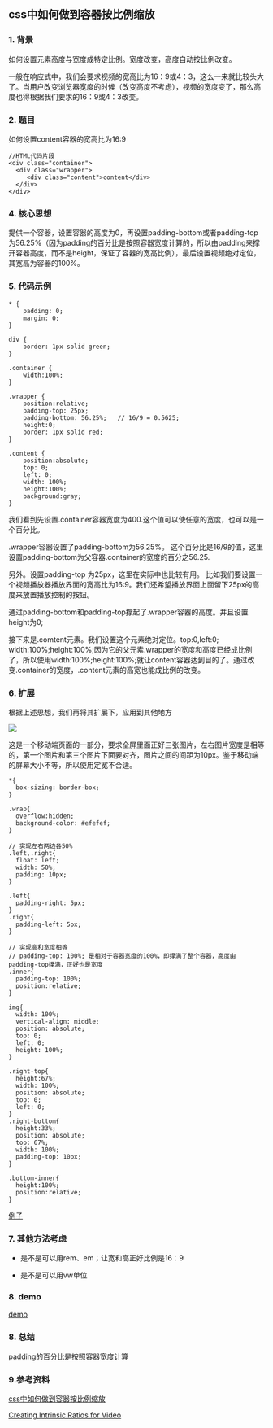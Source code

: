 ## css中如何做到容器按比例缩放

### 1. 背景


如何设置元素高度与宽度成特定比例。宽度改变，高度自动按比例改变。 </br>


一般在响应式中，我们会要求视频的宽高比为16：9或4：3，这么一来就比较头大了。当用户改变浏览器宽度的时候（改变高度不考虑），视频的宽度变了，那么高度也得根据我们要求的16：9或4：3改变。


### 2. 题目

如何设置content容器的宽高比为16:9

```
//HTML代码片段
<div class="container">
  <div class="wrapper">
     <div class="content">content</div>
  </div>
</div>

```

### 4. 核心思想

提供一个容器，设置容器的高度为0，再设置padding-bottom或者padding-top为56.25%（因为padding的百分比是按照容器宽度计算的，所以由padding来撑开容器高度，而不是height，保证了容器的宽高比例），最后设置视频绝对定位，其宽高为容器的100%。


### 5. 代码示例

```
* {
	padding: 0;
	margin: 0;
}

div {
    border: 1px solid green;
}

.container { 
    width:100%; 
}

.wrapper {
    position:relative;
    padding-top: 25px;
    padding-bottom: 56.25%;   // 16/9 = 0.5625;
    height:0;
    border: 1px solid red;
}

.content {
    position:absolute;
    top: 0;
    left: 0;
    width: 100%;
    height:100%;
    background:gray;
}

```

我们看到先设置.container容器宽度为400.这个值可以使任意的宽度，也可以是一个百分比。

.wrapper容器设置了padding-bottom为56.25%。 这个百分比是16/9的值，这里设置padding-bottom为父容器.container的宽度的百分之56.25.

另外。设置padding-top 为25px，这里在实际中也比较有用。 比如我们要设置一个视频播放器播放界面的宽高比为16:9。我们还希望播放界面上面留下25px的高度来放置播放控制的按钮。

通过padding-bottom和padding-top撑起了.wrapper容器的高度。并且设置height为0;

接下来是.comtent元素。我们设置这个元素绝对定位。top:0,left:0; width:100%;height:100%;因为它的父元素.wrapper的宽度和高度已经成比例了，所以使用width:100%;height:100%;就让content容器达到目的了。通过改变.container的宽度，.content元素的高宽也能成比例的改变。


### 6. 扩展

根据上述思想，我们再将其扩展下，应用到其他地方

![](https://github.com/zuopf769/notebook/blob/master/fe/css%E4%B8%AD%E5%A6%82%E4%BD%95%E5%81%9A%E5%88%B0%E5%AE%B9%E5%99%A8%E6%8C%89%E6%AF%94%E4%BE%8B%E7%BC%A9%E6%94%BE/FpgWGNJUFL3RLGdOTtm3KzKIgpHL)

这是一个移动端页面的一部分，要求全屏里面正好三张图片，左右图片宽度是相等的，第一个图片和第三个图片下面要对齐，图片之间的间距为10px。鉴于移动端的屏幕大小不等，所以使用定宽不合适。


```
*{
  box-sizing: border-box;
}

.wrap{
  overflow:hidden;
  background-color: #efefef;
}

// 实现左右两边各50%
.left,.right{
  float: left;
  width: 50%;
  padding: 10px;
}

.left{
  padding-right: 5px;
}
.right{
  padding-left: 5px;
}

// 实现高和宽度相等
// padding-top: 100%; 是相对于容器宽度的100%，即撑满了整个容器，高度由padding-top撑满，正好也是宽度
.inner{
  padding-top: 100%;
  position:relative;  
}

img{
  width: 100%;
  vertical-align: middle;
  position: absolute;
  top: 0;
  left: 0;
  height: 100%;
}

.right-top{
  height:67%;
  width: 100%;
  position: absolute;
  top: 0;
  left: 0;
}
.right-bottom{
  height:33%;
  position: absolute;
  top: 67%;
  width: 100%;
  padding-top: 10px;
}

.bottom-inner{
  height:100%;
  position:relative;
}
```
[例子](http://output.jsbin.com/boyuzo/1/)

### 7. 其他方法考虑

+ 是不是可以用rem、em；让宽和高正好比例是16：9

+ 是不是可以用vw单位

### 8. demo

[demo](https://github.com/zuopf769/notebook/blob/master/fe/css%E4%B8%AD%E5%A6%82%E4%BD%95%E5%81%9A%E5%88%B0%E5%AE%B9%E5%99%A8%E6%8C%89%E6%AF%94%E4%BE%8B%E7%BC%A9%E6%94%BE/demo.html)

### 8. 总结

padding的百分比是按照容器宽度计算

### 9.参考资料

[css中如何做到容器按比例缩放](http://imweb.io/topic/555a92f76da9e441601d6e94)

[Creating Intrinsic Ratios for Video](https://alistapart.com/article/creating-intrinsic-ratios-for-video)





